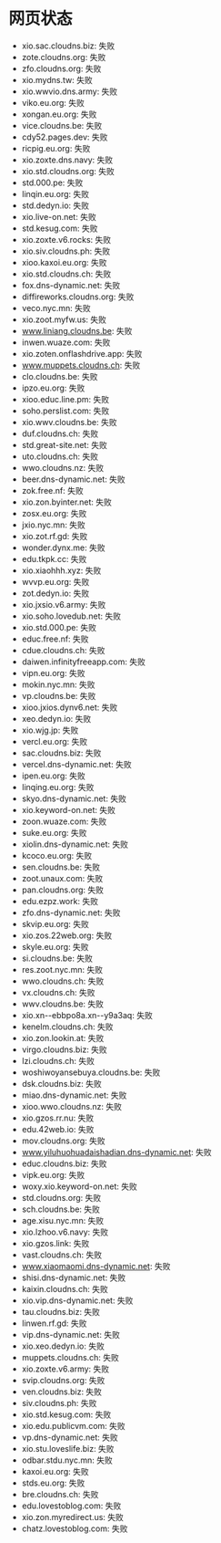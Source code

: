 # 网页状态
- xio.sac.cloudns.biz: 失败
- zote.cloudns.org: 失败
- zfo.cloudns.org: 失败
- xio.mydns.tw: 失败
- xio.wwvio.dns.army: 失败
- viko.eu.org: 失败
- xongan.eu.org: 失败
- vice.cloudns.be: 失败
- cdy52.pages.dev: 失败
- ricpig.eu.org: 失败
- xio.zoxte.dns.navy: 失败
- xio.std.cloudns.org: 失败
- std.000.pe: 失败
- linqin.eu.org: 失败
- std.dedyn.io: 失败
- xio.live-on.net: 失败
- std.kesug.com: 失败
- xio.zoxte.v6.rocks: 失败
- xio.siv.cloudns.ph: 失败
- xioo.kaxoi.eu.org: 失败
- xio.std.cloudns.ch: 失败
- fox.dns-dynamic.net: 失败
- diffireworks.cloudns.org: 失败
- veco.nyc.mn: 失败
- xio.zoot.myfw.us: 失败
- www.liniang.cloudns.be: 失败
- inwen.wuaze.com: 失败
- xio.zoten.onflashdrive.app: 失败
- www.muppets.cloudns.ch: 失败
- clo.cloudns.be: 失败
- ipzo.eu.org: 失败
- xioo.educ.line.pm: 失败
- soho.perslist.com: 失败
- xio.wwv.cloudns.be: 失败
- duf.cloudns.ch: 失败
- std.great-site.net: 失败
- uto.cloudns.ch: 失败
- wwo.cloudns.nz: 失败
- beer.dns-dynamic.net: 失败
- zok.free.nf: 失败
- xio.zon.byinter.net: 失败
- zosx.eu.org: 失败
- jxio.nyc.mn: 失败
- xio.zot.rf.gd: 失败
- wonder.dynx.me: 失败
- edu.tkpk.cc: 失败
- xio.xiaohhh.xyz: 失败
- wvvp.eu.org: 失败
- zot.dedyn.io: 失败
- xio.jxsio.v6.army: 失败
- xio.soho.lovedub.net: 失败
- xio.std.000.pe: 失败
- educ.free.nf: 失败
- cdue.cloudns.ch: 失败
- daiwen.infinityfreeapp.com: 失败
- vipn.eu.org: 失败
- mokin.nyc.mn: 失败
- vp.cloudns.be: 失败
- xioo.jxios.dynv6.net: 失败
- xeo.dedyn.io: 失败
- xio.wjg.jp: 失败
- vercl.eu.org: 失败
- sac.cloudns.biz: 失败
- vercel.dns-dynamic.net: 失败
- ipen.eu.org: 失败
- linqing.eu.org: 失败
- skyo.dns-dynamic.net: 失败
- xio.keyword-on.net: 失败
- zoon.wuaze.com: 失败
- suke.eu.org: 失败
- xiolin.dns-dynamic.net: 失败
- kcoco.eu.org: 失败
- sen.cloudns.be: 失败
- zoot.unaux.com: 失败
- pan.cloudns.org: 失败
- edu.ezpz.work: 失败
- zfo.dns-dynamic.net: 失败
- skvip.eu.org: 失败
- xio.zos.22web.org: 失败
- skyle.eu.org: 失败
- si.cloudns.be: 失败
- res.zoot.nyc.mn: 失败
- wwo.cloudns.ch: 失败
- vx.cloudns.ch: 失败
- wwv.cloudns.be: 失败
- xio.xn--ebbpo8a.xn--y9a3aq: 失败
- kenelm.cloudns.ch: 失败
- xio.zon.lookin.at: 失败
- virgo.cloudns.biz: 失败
- lzi.cloudns.ch: 失败
- woshiwoyansebuya.cloudns.be: 失败
- dsk.cloudns.biz: 失败
- miao.dns-dynamic.net: 失败
- xioo.wwo.cloudns.nz: 失败
- xio.gzos.rr.nu: 失败
- edu.42web.io: 失败
- mov.cloudns.org: 失败
- www.yiluhuohuadaishadian.dns-dynamic.net: 失败
- educ.cloudns.biz: 失败
- vipk.eu.org: 失败
- woxy.xio.keyword-on.net: 失败
- std.cloudns.org: 失败
- sch.cloudns.be: 失败
- age.xisu.nyc.mn: 失败
- xio.lzhoo.v6.navy: 失败
- xio.gzos.link: 失败
- vast.cloudns.ch: 失败
- www.xiaomaomi.dns-dynamic.net: 失败
- shisi.dns-dynamic.net: 失败
- kaixin.cloudns.ch: 失败
- xio.vip.dns-dynamic.net: 失败
- tau.cloudns.biz: 失败
- linwen.rf.gd: 失败
- vip.dns-dynamic.net: 失败
- xio.xeo.dedyn.io: 失败
- muppets.cloudns.ch: 失败
- xio.zoxte.v6.army: 失败
- svip.cloudns.org: 失败
- ven.cloudns.biz: 失败
- siv.cloudns.ph: 失败
- xio.std.kesug.com: 失败
- xio.edu.publicvm.com: 失败
- vp.dns-dynamic.net: 失败
- xio.stu.loveslife.biz: 失败
- odbar.stdu.nyc.mn: 失败
- kaxoi.eu.org: 失败
- stds.eu.org: 失败
- bre.cloudns.ch: 失败
- edu.lovestoblog.com: 失败
- xio.zon.myredirect.us: 失败
- chatz.lovestoblog.com: 失败
